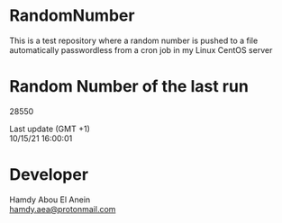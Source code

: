 # RandomNumber    
This is a test repository where a random number is pushed to a file automatically passwordless from a cron job in my Linux CentOS server    
# Random Number of the last run   
28550
      
Last update (GMT +1)    
10/15/21 16:00:01
# Developer    
Hamdy Abou El Anein   
hamdy.aea@protonmail.com
